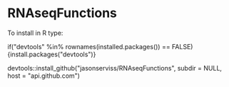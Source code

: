 # RNAseqFunctions

To install in R type:

if("devtools" %in% rownames(installed.packages()) == FALSE) {install.packages("devtools")}

devtools::install_github("jasonserviss/RNAseqFunctions", subdir = NULL, host = "api.github.com")
